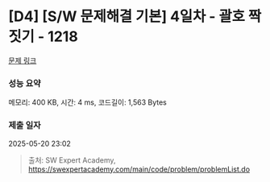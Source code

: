 # [D4] [S/W 문제해결 기본] 4일차 - 괄호 짝짓기 - 1218 

[문제 링크](https://swexpertacademy.com/main/code/problem/problemDetail.do?contestProbId=AV14eWb6AAkCFAYD) 

### 성능 요약

메모리: 400 KB, 시간: 4 ms, 코드길이: 1,563 Bytes

### 제출 일자

2025-05-20 23:02



> 출처: SW Expert Academy, https://swexpertacademy.com/main/code/problem/problemList.do